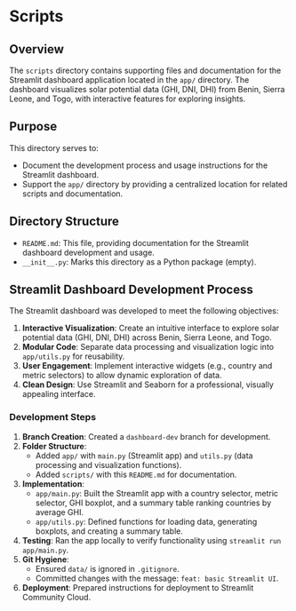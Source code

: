 # Scripts

## Overview

The `scripts` directory contains supporting files and documentation for the Streamlit dashboard application located in the `app/` directory. The dashboard visualizes solar potential data (GHI, DNI, DHI) from Benin, Sierra Leone, and Togo, with interactive features for exploring insights.

## Purpose

This directory serves to:

- Document the development process and usage instructions for the Streamlit dashboard.
- Support the `app/` directory by providing a centralized location for related scripts and documentation.

## Directory Structure

- `README.md`: This file, providing documentation for the Streamlit dashboard development and usage.
- `__init__.py`: Marks this directory as a Python package (empty).

## Streamlit Dashboard Development Process

The Streamlit dashboard was developed to meet the following objectives:

1. **Interactive Visualization**: Create an intuitive interface to explore solar potential data (GHI, DNI, DHI) across Benin, Sierra Leone, and Togo.
2. **Modular Code**: Separate data processing and visualization logic into `app/utils.py` for reusability.
3. **User Engagement**: Implement interactive widgets (e.g., country and metric selectors) to allow dynamic exploration of data.
4. **Clean Design**: Use Streamlit and Seaborn for a professional, visually appealing interface.

### Development Steps

1. **Branch Creation**: Created a `dashboard-dev` branch for development.
2. **Folder Structure**:
   - Added `app/` with `main.py` (Streamlit app) and `utils.py` (data processing and visualization functions).
   - Added `scripts/` with this `README.md` for documentation.
3. **Implementation**:
   - `app/main.py`: Built the Streamlit app with a country selector, metric selector, GHI boxplot, and a summary table ranking countries by average GHI.
   - `app/utils.py`: Defined functions for loading data, generating boxplots, and creating a summary table.
4. **Testing**: Ran the app locally to verify functionality using `streamlit run app/main.py`.
5. **Git Hygiene**:
   - Ensured `data/` is ignored in `.gitignore`.
   - Committed changes with the message: `feat: basic Streamlit UI`.
6. **Deployment**: Prepared instructions for deployment to Streamlit Community Cloud.
